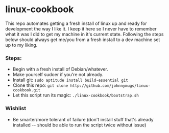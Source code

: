 linux-cookbook
==============

This repo automates getting a fresh install of linux up and ready for
development the way I like it. I keep it here so I never have to remember what
it was I did to get my machine in it's current state. Following the steps below
should always get me/you from a fresh install to a dev machine set up to my
liking.

### Steps:
- Begin with a fresh install of Debian/whatever.
- Make yourself sudoer if you're not already.
- Install git: `sudo aptitude install build-essential git`
- Clone this repo: `git clone http://github.com/johnnymugs/linux-cookbook.git`
- Let this script run its magic: `./linux-cookbook/bootstrap.sh`

### Wishlist
- Be smarter/more tolerant of failure (don't install stuff that's already
installed -- should be able to run the script twice without issue)
